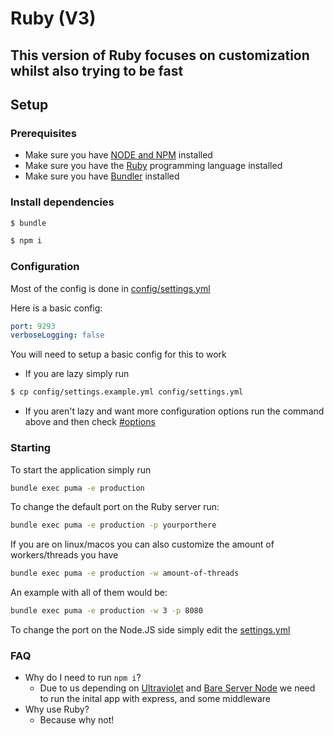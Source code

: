 # Ruby (V3)

## This version of Ruby focuses on customization whilst also trying to be fast

## Setup

### Prerequisites
- Make sure you have [NODE and NPM](https://nodejs.org) installed
- Make sure you have the [Ruby](https://ruby-lang.org) programming language installed
- Make sure you have [Bundler](https://bundler.io) installed

### Install dependencies

```bash
$ bundle 
```

```bash
$ npm i
```

### Configuration

Most of the config is done in [config/settings.yml](./config/settings.example.yml)

Here is a basic config:

```yml
port: 9293
verboseLogging: false
```

You will need to setup a basic config for this to work

- If you are lazy simply run 
```bash
$ cp config/settings.example.yml config/settings.yml
```

- If you aren't lazy and want more configuration options run the command above and then check [#options](#options)

### Starting

To start the application simply run 

```bash
bundle exec puma -e production
```

To change the default port on the Ruby server run:

```bash
bundle exec puma -e production -p yourporthere
```

If you are on linux/macos you can also customize the amount of workers/threads you have

```bash 
bundle exec puma -e production -w amount-of-threads
```

An example with all of them would be:

```bash 
bundle exec puma -e production -w 3 -p 8080
```

To change the port on the Node.JS side simply edit the [settings.yml](./config/settings.example.yml)


### FAQ

- Why do I need to run `npm i`?
    - Due to us depending on [Ultraviolet](https://github.com/titaniumnetwork-dev/ultraviolet) and [Bare Server Node](https://github.com/tomphttp/bare-server-node) we need to run the inital app with express, and some middleware
- Why use Ruby?
   - Because why not!
